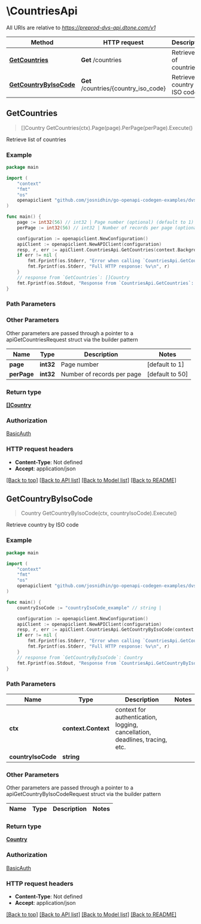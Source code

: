 # \CountriesApi

All URIs are relative to *https://preprod-dvs-api.dtone.com/v1*

Method | HTTP request | Description
------------- | ------------- | -------------
[**GetCountries**](CountriesApi.md#GetCountries) | **Get** /countries | Retrieve list of countries
[**GetCountryByIsoCode**](CountriesApi.md#GetCountryByIsoCode) | **Get** /countries/{country_iso_code} | Retrieve country by ISO code



## GetCountries

> []Country GetCountries(ctx).Page(page).PerPage(perPage).Execute()

Retrieve list of countries

### Example

```go
package main

import (
    "context"
    "fmt"
    "os"
    openapiclient "github.com/josnidhin/go-openapi-codegen-examples/dvsclient/dvsapi"
)

func main() {
    page := int32(56) // int32 | Page number (optional) (default to 1)
    perPage := int32(56) // int32 | Number of records per page (optional) (default to 50)

    configuration := openapiclient.NewConfiguration()
    apiClient := openapiclient.NewAPIClient(configuration)
    resp, r, err := apiClient.CountriesApi.GetCountries(context.Background()).Page(page).PerPage(perPage).Execute()
    if err != nil {
        fmt.Fprintf(os.Stderr, "Error when calling `CountriesApi.GetCountries``: %v\n", err)
        fmt.Fprintf(os.Stderr, "Full HTTP response: %v\n", r)
    }
    // response from `GetCountries`: []Country
    fmt.Fprintf(os.Stdout, "Response from `CountriesApi.GetCountries`: %v\n", resp)
}
```

### Path Parameters



### Other Parameters

Other parameters are passed through a pointer to a apiGetCountriesRequest struct via the builder pattern


Name | Type | Description  | Notes
------------- | ------------- | ------------- | -------------
 **page** | **int32** | Page number | [default to 1]
 **perPage** | **int32** | Number of records per page | [default to 50]

### Return type

[**[]Country**](Country.md)

### Authorization

[BasicAuth](../README.md#BasicAuth)

### HTTP request headers

- **Content-Type**: Not defined
- **Accept**: application/json

[[Back to top]](#) [[Back to API list]](../README.md#documentation-for-api-endpoints)
[[Back to Model list]](../README.md#documentation-for-models)
[[Back to README]](../README.md)


## GetCountryByIsoCode

> Country GetCountryByIsoCode(ctx, countryIsoCode).Execute()

Retrieve country by ISO code

### Example

```go
package main

import (
    "context"
    "fmt"
    "os"
    openapiclient "github.com/josnidhin/go-openapi-codegen-examples/dvsclient/dvsapi"
)

func main() {
    countryIsoCode := "countryIsoCode_example" // string | 

    configuration := openapiclient.NewConfiguration()
    apiClient := openapiclient.NewAPIClient(configuration)
    resp, r, err := apiClient.CountriesApi.GetCountryByIsoCode(context.Background(), countryIsoCode).Execute()
    if err != nil {
        fmt.Fprintf(os.Stderr, "Error when calling `CountriesApi.GetCountryByIsoCode``: %v\n", err)
        fmt.Fprintf(os.Stderr, "Full HTTP response: %v\n", r)
    }
    // response from `GetCountryByIsoCode`: Country
    fmt.Fprintf(os.Stdout, "Response from `CountriesApi.GetCountryByIsoCode`: %v\n", resp)
}
```

### Path Parameters


Name | Type | Description  | Notes
------------- | ------------- | ------------- | -------------
**ctx** | **context.Context** | context for authentication, logging, cancellation, deadlines, tracing, etc.
**countryIsoCode** | **string** |  | 

### Other Parameters

Other parameters are passed through a pointer to a apiGetCountryByIsoCodeRequest struct via the builder pattern


Name | Type | Description  | Notes
------------- | ------------- | ------------- | -------------


### Return type

[**Country**](Country.md)

### Authorization

[BasicAuth](../README.md#BasicAuth)

### HTTP request headers

- **Content-Type**: Not defined
- **Accept**: application/json

[[Back to top]](#) [[Back to API list]](../README.md#documentation-for-api-endpoints)
[[Back to Model list]](../README.md#documentation-for-models)
[[Back to README]](../README.md)

